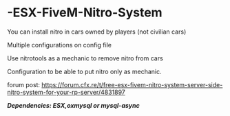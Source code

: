 # -ESX-FiveM-Nitro-System

You can install nitro in cars owned by players (not civilian cars)

Multiple configurations on config file 

Use nitrotools as a mechanic to remove nitro from cars 

Configuration to be able to put nitro only as mechanic.

forum post:
https://forum.cfx.re/t/free-esx-fivem-nitro-system-server-side-nitro-system-for-your-rp-server/4831897

***Dependencies: ESX,oxmysql or mysql-async*** 
